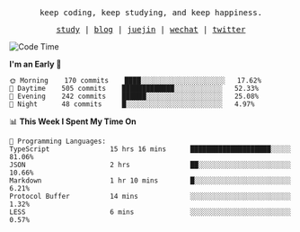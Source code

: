 <p align="center">
  <samp>
    <span>keep coding, keep studying, and keep happiness.</span>
  </samp>
</p>

<p align="center">
  <samp>
    <a href="https://github.com/ouduidui/fe-study">study</a> |
    <a href="https://deweyou.me">blog</a>  |
    <a href="https://juejin.cn/user/4309700183594366">juejin</a> |
    <a href="https://user-images.githubusercontent.com/54696834/165071004-6509e3f2-90c3-448c-9d92-3da42b0c2021.jpeg">wechat</a> |
    <a href="https://twitter.com/ouduidui">twitter</a>
  </samp>
</p>

<!--START_SECTION:waka-->
![Code Time](http://img.shields.io/badge/Code%20Time-2%2C153%20hrs%2014%20mins-blue)

**I'm an Early 🐤** 

```text
🌞 Morning    170 commits    ████░░░░░░░░░░░░░░░░░░░░░   17.62% 
🌆 Daytime    505 commits    █████████████░░░░░░░░░░░░   52.33% 
🌃 Evening    242 commits    ██████░░░░░░░░░░░░░░░░░░░   25.08% 
🌙 Night      48 commits     █░░░░░░░░░░░░░░░░░░░░░░░░   4.97%

```


📊 **This Week I Spent My Time On** 

```text
💬 Programming Languages: 
TypeScript               15 hrs 16 mins      ████████████████████░░░░░   81.06% 
JSON                     2 hrs               ██░░░░░░░░░░░░░░░░░░░░░░░   10.66% 
Markdown                 1 hr 10 mins        █░░░░░░░░░░░░░░░░░░░░░░░░   6.21% 
Protocol Buffer          14 mins             ░░░░░░░░░░░░░░░░░░░░░░░░░   1.32% 
LESS                     6 mins              ░░░░░░░░░░░░░░░░░░░░░░░░░   0.57%

```


<!--END_SECTION:waka-->

